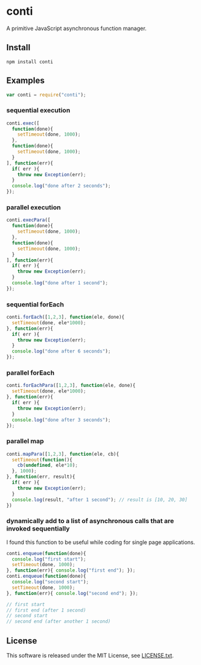 # conti

A primitive JavaScript asynchronous function manager.

## Install

```
npm install conti
```

## Examples

```javascript
var conti = require("conti");
```

### sequential execution
```javascript
conti.exec([
  function(done){
    setTimeout(done, 1000);
  },
  function(done){
    setTimeout(done, 1000);
  }
], function(err){
  if( err ){
    throw new Exception(err);
  }
  console.log("done after 2 seconds");
});
```

### parallel execution
```javascript
conti.execPara([
  function(done){
    setTimeout(done, 1000);
  },
  function(done){
    setTimeout(done, 1000);
  }
], function(err){
  if( err ){
    throw new Exception(err);
  }
  console.log("done after 1 second");
});
```

### sequential forEach
```javascript
conti.forEach([1,2,3], function(ele, done){
  setTimeout(done, ele*1000);
}, function(err){
  if( err ){
    throw new Exception(err);
  }
  console.log("done after 6 seconds");
});
```

### parallel forEach
```javascript
conti.forEachPara([1,2,3], function(ele, done){
  setTimeout(done, ele*1000);
}, function(err){
  if( err ){
    throw new Exception(err);
  }
  console.log("done after 3 seconds");
});
```

### parallel map
```javascript
conti.mapPara([1,2,3], function(ele, cb){
  setTimeout(function(){
    cb(undefined, ele*10);
  }, 1000);
}, function(err, result){
  if( err ){
    throw new Exception(err);
  }
  console.log(result, "after 1 second"); // result is [10, 20, 30]
})
```

### dynamically add to a list of asynchronous calls that are invoked sequentially

I found this function to be useful while coding for single page applications.

```javascript
conti.enqueue(function(done){
  console.log("first start");
  setTimeout(done, 1000);
}, function(err){ console.log("first end"); });
conti.enqueue(function(done){
  console.log("second start");
  setTimeout(done, 1000);
}, function(err){ console.log("second end"); });

// first start
// first end (after 1 second)
// second start
// second end (after another 1 second)
```

## License
This software is released under the MIT License, see [LICENSE.txt](LICENSE.txt).
